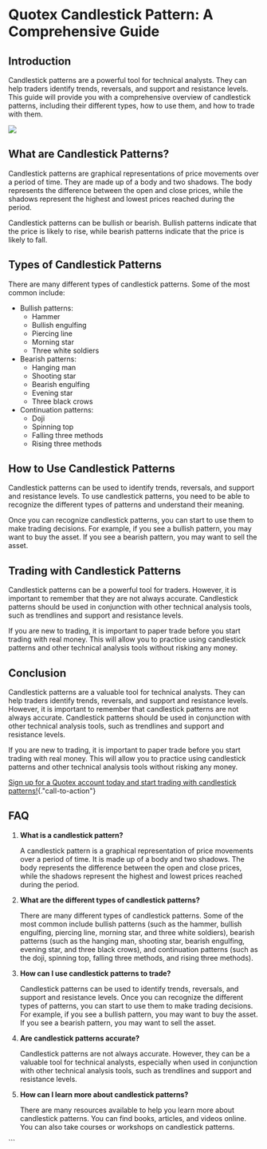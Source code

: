 # Quotex Candlestick Pattern: A Comprehensive Guide

## Introduction

Candlestick patterns are a powerful tool for technical analysts. They
can help traders identify trends, reversals, and support and resistance
levels. This guide will provide you with a comprehensive overview of
candlestick patterns, including their different types, how to use them,
and how to trade with them.

[![](https://static.quotex.io/files/4_en/300_250.jpg)](https://traff.sbs/brokerqxlid)

## What are Candlestick Patterns?

Candlestick patterns are graphical representations of price movements
over a period of time. They are made up of a body and two shadows. The
body represents the difference between the open and close prices, while
the shadows represent the highest and lowest prices reached during the
period.

Candlestick patterns can be bullish or bearish. Bullish patterns
indicate that the price is likely to rise, while bearish patterns
indicate that the price is likely to fall.

## Types of Candlestick Patterns

There are many different types of candlestick patterns. Some of the most
common include:

-   Bullish patterns:
    -   Hammer
    -   Bullish engulfing
    -   Piercing line
    -   Morning star
    -   Three white soldiers
-   Bearish patterns:
    -   Hanging man
    -   Shooting star
    -   Bearish engulfing
    -   Evening star
    -   Three black crows
-   Continuation patterns:
    -   Doji
    -   Spinning top
    -   Falling three methods
    -   Rising three methods

## How to Use Candlestick Patterns

Candlestick patterns can be used to identify trends, reversals, and
support and resistance levels. To use candlestick patterns, you need to
be able to recognize the different types of patterns and understand
their meaning.

Once you can recognize candlestick patterns, you can start to use them
to make trading decisions. For example, if you see a bullish pattern,
you may want to buy the asset. If you see a bearish pattern, you may
want to sell the asset.

## Trading with Candlestick Patterns

Candlestick patterns can be a powerful tool for traders. However, it is
important to remember that they are not always accurate. Candlestick
patterns should be used in conjunction with other technical analysis
tools, such as trendlines and support and resistance levels.

If you are new to trading, it is important to paper trade before you
start trading with real money. This will allow you to practice using
candlestick patterns and other technical analysis tools without risking
any money.

## Conclusion

Candlestick patterns are a valuable tool for technical analysts. They
can help traders identify trends, reversals, and support and resistance
levels. However, it is important to remember that candlestick patterns
are not always accurate. Candlestick patterns should be used in
conjunction with other technical analysis tools, such as trendlines and
support and resistance levels.

If you are new to trading, it is important to paper trade before you
start trading with real money. This will allow you to practice using
candlestick patterns and other technical analysis tools without risking
any money.

[Sign up for a Quotex account today and start trading with candlestick
patterns!](\%22https://traff.sbs/brokerqxsignup\%22){."call-to-action"}

## FAQ

1.  **What is a candlestick pattern?**

    A candlestick pattern is a graphical representation of price
    movements over a period of time. It is made up of a body and two
    shadows. The body represents the difference between the open and
    close prices, while the shadows represent the highest and lowest
    prices reached during the period.

2.  **What are the different types of candlestick patterns?**

    There are many different types of candlestick patterns. Some of the
    most common include bullish patterns (such as the hammer, bullish
    engulfing, piercing line, morning star, and three white soldiers),
    bearish patterns (such as the hanging man, shooting star, bearish
    engulfing, evening star, and three black crows), and continuation
    patterns (such as the doji, spinning top, falling three methods, and
    rising three methods).

3.  **How can I use candlestick patterns to trade?**

    Candlestick patterns can be used to identify trends, reversals, and
    support and resistance levels. Once you can recognize the different
    types of patterns, you can start to use them to make trading
    decisions. For example, if you see a bullish pattern, you may want
    to buy the asset. If you see a bearish pattern, you may want to sell
    the asset.

4.  **Are candlestick patterns accurate?**

    Candlestick patterns are not always accurate. However, they can be a
    valuable tool for technical analysts, especially when used in
    conjunction with other technical analysis tools, such as trendlines
    and support and resistance levels.

5.  **How can I learn more about candlestick patterns?**

    There are many resources available to help you learn more about
    candlestick patterns. You can find books, articles, and videos
    online. You can also take courses or workshops on candlestick
    patterns.

\`\`\`

